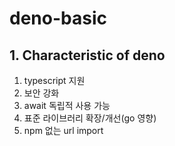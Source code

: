 # deno-basic

## 1. Characteristic of deno

1. typescript 지원
2. 보안 강화
3. await 독립적 사용 가능
4. 표준 라이브러리 확장/개선(go 영향)
5. npm 없는 url import